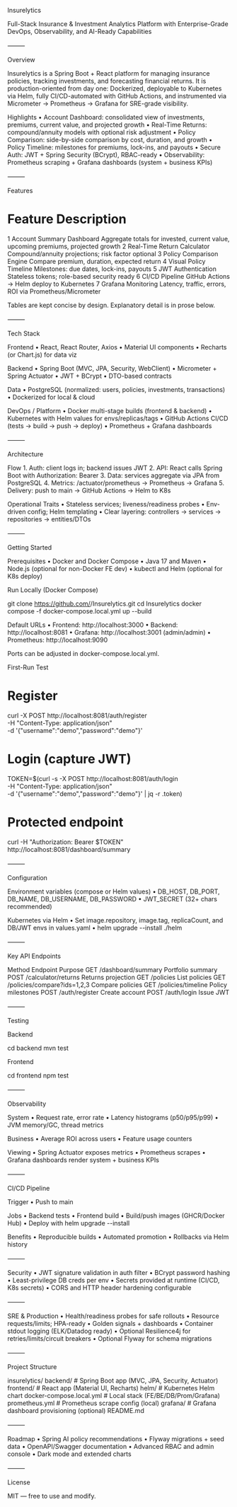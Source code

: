Insurelytics

Full-Stack Insurance & Investment Analytics Platform with Enterprise-Grade DevOps, Observability, and AI-Ready Capabilities

⸻

Overview

Insurelytics is a Spring Boot + React platform for managing insurance policies, tracking investments, and forecasting financial returns. It is production-oriented from day one: Dockerized, deployable to Kubernetes via Helm, fully CI/CD-automated with GitHub Actions, and instrumented via Micrometer → Prometheus → Grafana for SRE-grade visibility.

Highlights
	•	Account Dashboard: consolidated view of investments, premiums, current value, and projected growth
	•	Real-Time Returns: compound/annuity models with optional risk adjustment
	•	Policy Comparison: side-by-side comparison by cost, duration, and growth
	•	Policy Timeline: milestones for premiums, lock-ins, and payouts
	•	Secure Auth: JWT + Spring Security (BCrypt), RBAC-ready
	•	Observability: Prometheus scraping + Grafana dashboards (system + business KPIs)

⸻

Features

#	Feature	Description
1	Account Summary Dashboard	Aggregate totals for invested, current value, upcoming premiums, projected growth
2	Real-Time Return Calculator	Compound/annuity projections; risk factor optional
3	Policy Comparison Engine	Compare premium, duration, expected return
4	Visual Policy Timeline	Milestones: due dates, lock-ins, payouts
5	JWT Authentication	Stateless tokens; role-based security ready
6	CI/CD Pipeline	GitHub Actions → Helm deploy to Kubernetes
7	Grafana Monitoring	Latency, traffic, errors, ROI via Prometheus/Micrometer

Tables are kept concise by design. Explanatory detail is in prose below.

⸻

Tech Stack

Frontend
	•	React, React Router, Axios
	•	Material UI components
	•	Recharts (or Chart.js) for data viz

Backend
	•	Spring Boot (MVC, JPA, Security, WebClient)
	•	Micrometer + Spring Actuator
	•	JWT + BCrypt
	•	DTO-based contracts

Data
	•	PostgreSQL (normalized: users, policies, investments, transactions)
	•	Dockerized for local & cloud

DevOps / Platform
	•	Docker multi-stage builds (frontend & backend)
	•	Kubernetes with Helm values for envs/replicas/tags
	•	GitHub Actions CI/CD (tests → build → push → deploy)
	•	Prometheus + Grafana dashboards

⸻

Architecture

<!-- Place the architecture image at the path below, or adjust the path to match your repo -->


Flow
	1.	Auth: client logs in; backend issues JWT
	2.	API: React calls Spring Boot with Authorization: Bearer <token>
	3.	Data: services aggregate via JPA from PostgreSQL
	4.	Metrics: /actuator/prometheus → Prometheus → Grafana
	5.	Delivery: push to main → GitHub Actions → Helm to K8s

Operational Traits
	•	Stateless services; liveness/readiness probes
	•	Env-driven config; Helm templating
	•	Clear layering: controllers → services → repositories → entities/DTOs

⸻

Getting Started

Prerequisites
	•	Docker and Docker Compose
	•	Java 17 and Maven
	•	Node.js (optional for non-Docker FE dev)
	•	kubectl and Helm (optional for K8s deploy)

Run Locally (Docker Compose)

git clone https://github.com/<your-username>/Insurelytics.git
cd Insurelytics
docker compose -f docker-compose.local.yml up --build

Default URLs
	•	Frontend: http://localhost:3000
	•	Backend:  http://localhost:8081
	•	Grafana:  http://localhost:3001  (admin/admin)
	•	Prometheus: http://localhost:9090

Ports can be adjusted in docker-compose.local.yml.

First-Run Test

# Register
curl -X POST http://localhost:8081/auth/register \
  -H "Content-Type: application/json" \
  -d '{"username":"demo","password":"demo"}'

# Login (capture JWT)
TOKEN=$(curl -s -X POST http://localhost:8081/auth/login \
  -H "Content-Type: application/json" \
  -d '{"username":"demo","password":"demo"}' | jq -r .token)

# Protected endpoint
curl -H "Authorization: Bearer $TOKEN" http://localhost:8081/dashboard/summary


⸻

Configuration

Environment variables (compose or Helm values)
	•	DB_HOST, DB_PORT, DB_NAME, DB_USERNAME, DB_PASSWORD
	•	JWT_SECRET (32+ chars recommended)

Kubernetes via Helm
	•	Set image.repository, image.tag, replicaCount, and DB/JWT envs in values.yaml
	•	helm upgrade --install <release> ./helm

⸻

Key API Endpoints

Method	Endpoint	Purpose
GET	/dashboard/summary	Portfolio summary
POST	/calculator/returns	Returns projection
GET	/policies	List policies
GET	/policies/compare?ids=1,2,3	Compare policies
GET	/policies/timeline	Policy milestones
POST	/auth/register	Create account
POST	/auth/login	Issue JWT


⸻

Testing

Backend

cd backend
mvn test

Frontend

cd frontend
npm test


⸻

Observability

System
	•	Request rate, error rate
	•	Latency histograms (p50/p95/p99)
	•	JVM memory/GC, thread metrics

Business
	•	Average ROI across users
	•	Feature usage counters

Viewing
	•	Spring Actuator exposes metrics
	•	Prometheus scrapes
	•	Grafana dashboards render system + business KPIs

⸻

CI/CD Pipeline

Trigger
	•	Push to main

Jobs
	•	Backend tests
	•	Frontend build
	•	Build/push images (GHCR/Docker Hub)
	•	Deploy with helm upgrade --install

Benefits
	•	Reproducible builds
	•	Automated promotion
	•	Rollbacks via Helm history

⸻

Security
	•	JWT signature validation in auth filter
	•	BCrypt password hashing
	•	Least-privilege DB creds per env
	•	Secrets provided at runtime (CI/CD, K8s secrets)
	•	CORS and HTTP header hardening configurable

⸻

SRE & Production
	•	Health/readiness probes for safe rollouts
	•	Resource requests/limits; HPA-ready
	•	Golden signals + dashboards
	•	Container stdout logging (ELK/Datadog ready)
	•	Optional Resilience4j for retries/limits/circuit breakers
	•	Optional Flyway for schema migrations

⸻

Project Structure

insurelytics/
  backend/                  # Spring Boot app (MVC, JPA, Security, Actuator)
  frontend/                 # React app (Material UI, Recharts)
  helm/                     # Kubernetes Helm chart
  docker-compose.local.yml  # Local stack (FE/BE/DB/Prom/Grafana)
  prometheus.yml            # Prometheus scrape config (local)
  grafana/                  # Grafana dashboard provisioning (optional)
  README.md


⸻

Roadmap
	•	Spring AI policy recommendations
	•	Flyway migrations + seed data
	•	OpenAPI/Swagger documentation
	•	Advanced RBAC and admin console
	•	Dark mode and extended charts

⸻

License

MIT — free to use and modify.

